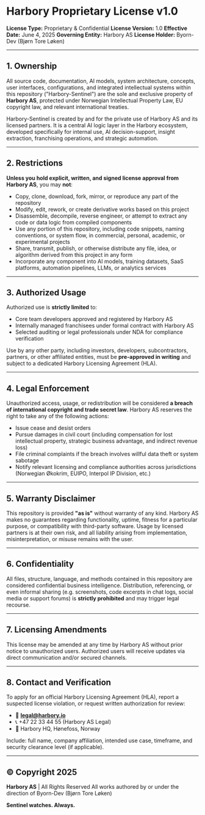 # Harbory Proprietary License v1.0

**License Type:** Proprietary & Confidential
**License Version:** 1.0
**Effective Date:** June 4, 2025
**Governing Entity:** Harbory AS
**License Holder:** Byorn-Dev (Bjørn Tore Løken)

---

## 1. Ownership
All source code, documentation, AI models, system architecture, concepts, user interfaces, configurations, and integrated intellectual systems within this repository ("Harbory-Sentinel") are the sole and exclusive property of **Harbory AS**, protected under Norwegian Intellectual Property Law, EU copyright law, and relevant international treaties.

Harbory-Sentinel is created by and for the private use of Harbory AS and its licensed partners. It is a central AI logic layer in the Harbory ecosystem, developed specifically for internal use, AI decision-support, insight extraction, franchising operations, and strategic automation.

---

## 2. Restrictions
**Unless you hold explicit, written, and signed license approval from Harbory AS**, you may **not**:

- Copy, clone, download, fork, mirror, or reproduce any part of the repository
- Modify, edit, rework, or create derivative works based on this project
- Disassemble, decompile, reverse engineer, or attempt to extract any code or data logic from compiled components
- Use any portion of this repository, including code snippets, naming conventions, or system flow, in commercial, personal, academic, or experimental projects
- Share, transmit, publish, or otherwise distribute any file, idea, or algorithm derived from this project in any form
- Incorporate any component into AI models, training datasets, SaaS platforms, automation pipelines, LLMs, or analytics services

---

## 3. Authorized Usage
Authorized use is **strictly limited** to:
- Core team developers approved and registered by Harbory AS
- Internally managed franchisees under formal contract with Harbory AS
- Selected auditing or legal professionals under NDA for compliance verification

Use by any other party, including investors, developers, subcontractors, partners, or other affiliated entities, must be **pre-approved in writing** and subject to a dedicated Harbory Licensing Agreement (HLA).

---

## 4. Legal Enforcement
Unauthorized access, usage, or redistribution will be considered **a breach of international copyright and trade secret law**. Harbory AS reserves the right to take any of the following actions:

- Issue cease and desist orders
- Pursue damages in civil court (including compensation for lost intellectual property, strategic business advantage, and indirect revenue loss)
- File criminal complaints if the breach involves willful data theft or system sabotage
- Notify relevant licensing and compliance authorities across jurisdictions (Norwegian Økokrim, EUIPO, Interpol IP Division, etc.)

---

## 5. Warranty Disclaimer
This repository is provided **"as is"** without warranty of any kind. Harbory AS makes no guarantees regarding functionality, uptime, fitness for a particular purpose, or compatibility with third-party software. Usage by licensed partners is at their own risk, and all liability arising from implementation, misinterpretation, or misuse remains with the user.

---

## 6. Confidentiality
All files, structure, language, and methods contained in this repository are considered confidential business intelligence. Distribution, referencing, or even informal sharing (e.g. screenshots, code excerpts in chat logs, social media or support forums) is **strictly prohibited** and may trigger legal recourse.

---

## 7. Licensing Amendments
This license may be amended at any time by Harbory AS without prior notice to unauthorized users. Authorized users will receive updates via direct communication and/or secured channels.

---

## 8. Contact and Verification
To apply for an official Harbory Licensing Agreement (HLA), report a suspected license violation, or request written authorization for review:

- 📧 **legal@harbory.io**
- 📞 +47 22 33 44 55 (Harbory AS Legal)
- 📍 Harbory HQ, Hønefoss, Norway

Include: full name, company affiliation, intended use case, timeframe, and security clearance level (if applicable).

---

## © Copyright 2025
**Harbory AS** | All Rights Reserved
All works authored by or under the direction of Byorn-Dev (Bjørn Tore Løken)

**Sentinel watches. Always.**

